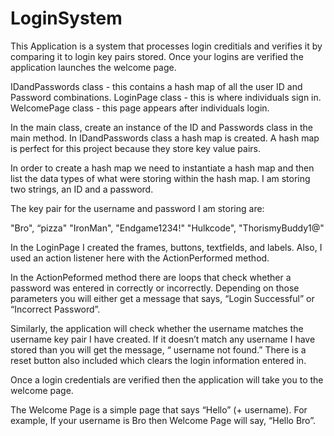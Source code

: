 # LoginSystem
This Application is a system that processes login creditials and verifies it by comparing it to login key pairs stored. Once your logins are verified the application launches the welcome page. 

IDandPasswords class - this contains a hash map of all the user ID and Password combinations.
LoginPage class - this is where individuals sign in.
WelcomePage class - this page appears after individuals login. 

In the main class, create an instance of the ID and Passwords class in the main method. 
In IDandPasswords class a hash map is created. A hash map is perfect for this project because they store key value pairs. 

In order to create a hash map we need to instantiate a hash map and then list the data types of what were storing within the hash map.
I am storing two strings, an ID and a password. 

The key pair for the username and password I am storing are: 

"Bro", “pizza"
"IronMan", "Endgame1234!"
"Hulkcode", "ThorismyBuddy1@"


In the LoginPage I created the frames, buttons, textfields, and labels. Also, I used an action listener here with the ActionPerformed method. 

In the ActionPeformed method there are loops that check whether a password was entered in correctly or incorrectly. Depending on those parameters you will either get a message that says, “Login Successful” or “Incorrect Password”. 

Similarly, the application will check whether the username matches the username key pair I have created. If it doesn’t match any username I have stored than you will get the message, “ username not found.” 
There is a reset button also included which clears the login information entered in. 

Once a login credentials are verified then the application will take you to the welcome page. 

The Welcome Page is a simple page that says “Hello” (+ username). 
For example, If your username is Bro then Welcome Page will say, “Hello Bro”. 
